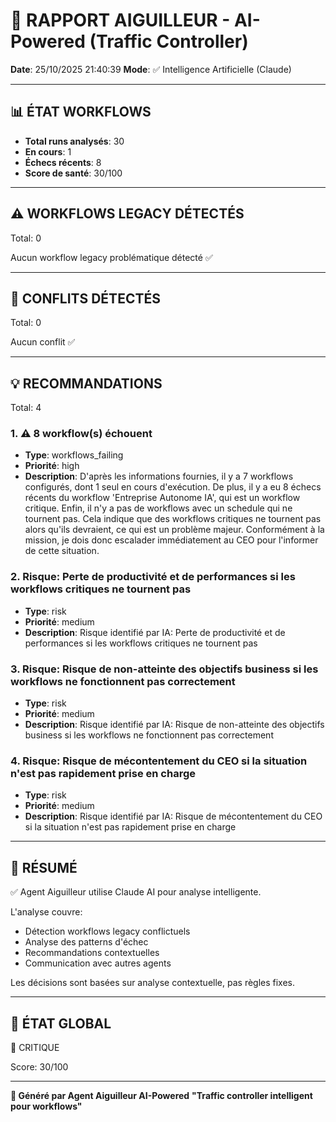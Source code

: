 # 🚦 RAPPORT AIGUILLEUR - AI-Powered (Traffic Controller)

**Date**: 25/10/2025 21:40:39
**Mode**: ✅ Intelligence Artificielle (Claude)

---

## 📊 ÉTAT WORKFLOWS

- **Total runs analysés**: 30
- **En cours**: 1
- **Échecs récents**: 8
- **Score de santé**: 30/100

---

## ⚠️  WORKFLOWS LEGACY DÉTECTÉS

Total: 0



Aucun workflow legacy problématique détecté ✅

---

## 🚨 CONFLITS DÉTECTÉS

Total: 0

Aucun conflit ✅

---

## 💡 RECOMMANDATIONS

Total: 4


### 1. ⚠️ 8 workflow(s) échouent

- **Type**: workflows_failing
- **Priorité**: high
- **Description**: D'après les informations fournies, il y a 7 workflows configurés, dont 1 seul en cours d'exécution. De plus, il y a eu 8 échecs récents du workflow 'Entreprise Autonome IA', qui est un workflow critique. Enfin, il n'y a pas de workflows avec un schedule qui ne tournent pas. Cela indique que des workflows critiques ne tournent pas alors qu'ils devraient, ce qui est un problème majeur. Conformément à la mission, je dois donc escalader immédiatement au CEO pour l'informer de cette situation.


### 2. Risque: Perte de productivité et de performances si les workflows critiques ne tournent pas

- **Type**: risk
- **Priorité**: medium
- **Description**: Risque identifié par IA: Perte de productivité et de performances si les workflows critiques ne tournent pas


### 3. Risque: Risque de non-atteinte des objectifs business si les workflows ne fonctionnent pas correctement

- **Type**: risk
- **Priorité**: medium
- **Description**: Risque identifié par IA: Risque de non-atteinte des objectifs business si les workflows ne fonctionnent pas correctement


### 4. Risque: Risque de mécontentement du CEO si la situation n'est pas rapidement prise en charge

- **Type**: risk
- **Priorité**: medium
- **Description**: Risque identifié par IA: Risque de mécontentement du CEO si la situation n'est pas rapidement prise en charge




---

## 🎯 RÉSUMÉ

✅ Agent Aiguilleur utilise Claude AI pour analyse intelligente.

L'analyse couvre:
- Détection workflows legacy conflictuels
- Analyse des patterns d'échec
- Recommandations contextuelles
- Communication avec autres agents

Les décisions sont basées sur analyse contextuelle, pas règles fixes.

---

## 🔄 ÉTAT GLOBAL

🔴 CRITIQUE

Score: 30/100

---

**🚦 Généré par Agent Aiguilleur AI-Powered**
**"Traffic controller intelligent pour workflows"**
